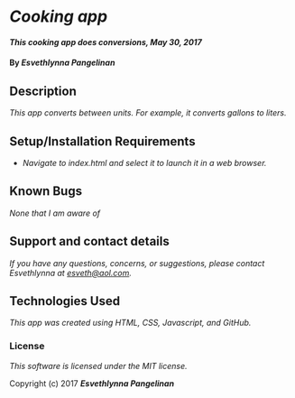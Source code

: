 # _Cooking app_

#### _This cooking app does conversions, May 30, 2017_

#### By _**Esvethlynna Pangelinan**_

## Description

_This app converts between units.  For example, it converts gallons to liters._

## Setup/Installation Requirements

* _Navigate to index.html and select it to launch it in a web browser._

## Known Bugs

_None that I am aware of_

## Support and contact details

_If you have any questions, concerns, or suggestions, please contact Esvethlynna at esveth@aol.com._

## Technologies Used

_This app was created using HTML, CSS, Javascript, and GitHub._

### License

*This software is licensed under the MIT license.*

Copyright (c) 2017 **_Esvethlynna Pangelinan_**
